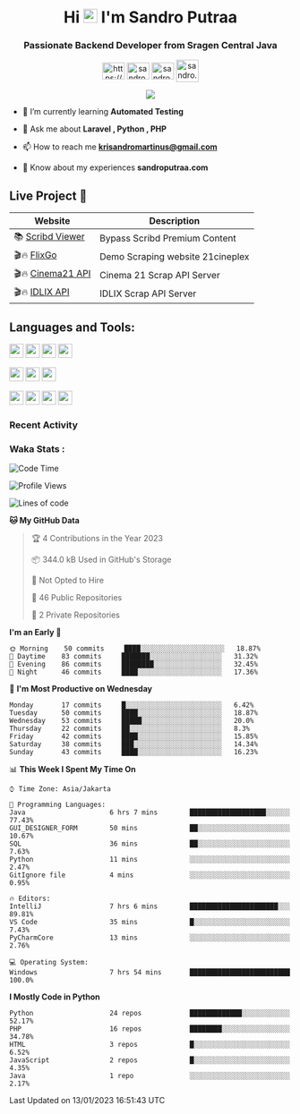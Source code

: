 

<h1 align="center">Hi <img src="https://media.giphy.com/media/hvRJCLFzcasrR4ia7z/giphy.gif" width="25px"> I'm Sandro Putraa</h1>
<h3 align="center">Passionate Backend Developer from Sragen Central Java</h3>

<p align="center">
    <a href="https://www.linkedin.com/in/sandro-putraa-34b80a19b/" target="blank"><img align="center" src="https://raw.githubusercontent.com/rahuldkjain/github-profile-readme-generator/master/src/images/icons/Social/linked-in-alt.svg" alt="https://www.linkedin.com/in/sandro-putraa-34b80a19b/" height="30" width="40" /></a>
    <a href="https://fb.com/sandro.putraaa" target="blank"><img align="center" src="https://raw.githubusercontent.com/rahuldkjain/github-profile-readme-generator/master/src/images/icons/Social/facebook.svg" alt="sandro.putraaa" height="30" width="40" /></a>
    <a href="https://instagram.com/sandro.putraa" target="blank"><img align="center" src="https://raw.githubusercontent.com/rahuldkjain/github-profile-readme-generator/master/src/images/icons/Social/instagram.svg" alt="sandro.putraa" height="30" width="40" /></a>
    <a href="https://wakatime.com/@sandrocods" target="blank"><img align="center" src="https://wakatime.com/static/img/wakatime-logo-text-vertical.png" alt="sandro.putraa" height="40" width="40" /></a>
   
</p>

<p align="center" style="p3">
<a href="https://github.com/antonkomarev/github-profile-views-counter">
    <img align="center"  src="https://komarev.com/ghpvc/?username=sandrocods&style=for-the-badge">
</a>

</p>



- 🌱 I’m currently learning **Automated Testing**

- 💬 Ask me about **Laravel , Python , PHP**

- 📫 How to reach me **krisandromartinus@gmail.com**

- 📄 Know about my experiences **sandroputraa.com**
 


## Live Project 🚀


| Website             | Description     |
| ----------------- | --- |
| 📚 [Scribd Viewer](http://sandroputraa.my.id/scribd/) | Bypass Scribd Premium Content |
| 🎬🔥 [FlixGo](https://testflsk.sandroputraa.com/) | Demo Scraping website 21cineplex  |
| 🎬🔥 [Cinema21 API](https://cinema-21-scrapper.vercel.app/) | Cinema 21 Scrap API Server |
| 🎬🔥 [IDLIX API](https://idlix-api.vercel.app/) | IDLIX Scrap API Server |



## Languages and Tools:

<img src="https://img.shields.io/badge/-Git-white?style=for-the-badge&logo=git" height="25" /></img>
<img src="https://img.shields.io/badge/-GitHub-white?style=for-the-badge&logo=github&logoColor=007ACC" height="25" /></img> <img src="https://img.shields.io/badge/-VS%20Code-white?style=for-the-badge&logo=visual-studio-code&logoColor=007ACC" height="25" /></img> <img src="https://img.shields.io/badge/-Pycharm-white?style=for-the-badge&logo=pycharm&logoColor=007ACC" height="25" /></img>

<img src="https://img.shields.io/badge/-Laravel-white?style=for-the-badge&logo=laravel&logoColor=007ACC" height="25" /></img>
<img src="https://img.shields.io/badge/-Flask-white?style=for-the-badge&logo=flask&logoColor=007ACC" height="25" /></img>
<img src="https://img.shields.io/badge/-Selenium-white?style=for-the-badge&logo=selenium&logoColor=007ACC" height="25" /></img>

<img src="https://img.shields.io/badge/-Python-white?style=for-the-badge&logo=python&logoColor=007ACC" height="25" /></img>
<img src="https://img.shields.io/badge/-Php-white?style=for-the-badge&logo=php&logoColor=007ACC" height="25" /></img>
<img src="https://img.shields.io/badge/-java-white?style=for-the-badge&logo=java&logoColor=007ACC" height="25" /></img>
<img src="https://img.shields.io/badge/-c++-white?style=for-the-badge&logo=c%2B%2B&logoColor=007ACC" height="25" /></img>



### Recent Activity
<!--START_SECTION:activity-->

<!--END_SECTION:activity-->

### Waka Stats :
<!--START_SECTION:waka-->
![Code Time](http://img.shields.io/badge/Code%20Time-454%20hrs%2043%20mins-blue)

![Profile Views](http://img.shields.io/badge/Profile%20Views-14-blue)

![Lines of code](https://img.shields.io/badge/From%20Hello%20World%20I%27ve%20Written-1%20Million%20lines%20of%20code-blue)

**🐱 My GitHub Data** 

> 🏆 4 Contributions in the Year 2023
 > 
> 📦 344.0 kB Used in GitHub's Storage 
 > 
> 🚫 Not Opted to Hire
 > 
> 📜 46 Public Repositories 
 > 
> 🔑 2 Private Repositories  
 > 
**I'm an Early 🐤** 

```text
🌞 Morning    50 commits     ████░░░░░░░░░░░░░░░░░░░░░   18.87% 
🌆 Daytime    83 commits     ███████░░░░░░░░░░░░░░░░░░   31.32% 
🌃 Evening    86 commits     ████████░░░░░░░░░░░░░░░░░   32.45% 
🌙 Night      46 commits     ████░░░░░░░░░░░░░░░░░░░░░   17.36%

```
📅 **I'm Most Productive on Wednesday** 

```text
Monday       17 commits     █░░░░░░░░░░░░░░░░░░░░░░░░   6.42% 
Tuesday      50 commits     ████░░░░░░░░░░░░░░░░░░░░░   18.87% 
Wednesday    53 commits     █████░░░░░░░░░░░░░░░░░░░░   20.0% 
Thursday     22 commits     ██░░░░░░░░░░░░░░░░░░░░░░░   8.3% 
Friday       42 commits     ████░░░░░░░░░░░░░░░░░░░░░   15.85% 
Saturday     38 commits     ███░░░░░░░░░░░░░░░░░░░░░░   14.34% 
Sunday       43 commits     ████░░░░░░░░░░░░░░░░░░░░░   16.23%

```


📊 **This Week I Spent My Time On** 

```text
⌚︎ Time Zone: Asia/Jakarta

💬 Programming Languages: 
Java                     6 hrs 7 mins        ███████████████████░░░░░░   77.43% 
GUI_DESIGNER_FORM        50 mins             ██░░░░░░░░░░░░░░░░░░░░░░░   10.67% 
SQL                      36 mins             ██░░░░░░░░░░░░░░░░░░░░░░░   7.63% 
Python                   11 mins             ░░░░░░░░░░░░░░░░░░░░░░░░░   2.47% 
GitIgnore file           4 mins              ░░░░░░░░░░░░░░░░░░░░░░░░░   0.95%

🔥 Editors: 
IntelliJ                 7 hrs 6 mins        ██████████████████████░░░   89.81% 
VS Code                  35 mins             █░░░░░░░░░░░░░░░░░░░░░░░░   7.43% 
PyCharmCore              13 mins             ░░░░░░░░░░░░░░░░░░░░░░░░░   2.76%

💻 Operating System: 
Windows                  7 hrs 54 mins       █████████████████████████   100.0%

```

**I Mostly Code in Python** 

```text
Python                   24 repos            █████████████░░░░░░░░░░░░   52.17% 
PHP                      16 repos            ████████░░░░░░░░░░░░░░░░░   34.78% 
HTML                     3 repos             █░░░░░░░░░░░░░░░░░░░░░░░░   6.52% 
JavaScript               2 repos             █░░░░░░░░░░░░░░░░░░░░░░░░   4.35% 
Java                     1 repo              ░░░░░░░░░░░░░░░░░░░░░░░░░   2.17%

```



 Last Updated on 13/01/2023 16:51:43 UTC
<!--END_SECTION:waka-->
